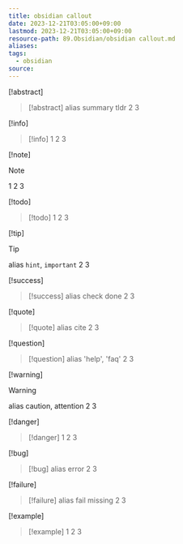 ```yaml
---
title: obsidian callout
date: 2023-12-21T03:05:00+09:00
lastmod: 2023-12-21T03:05:00+09:00
resource-path: 89.Obsidian/obsidian callout.md
aliases: 
tags:
  - obsidian
source:
---
```

[!abstract]
>[!abstract]
>alias summary tldr
>2
>3

[!info]
> [!info]
> 1
> 2
> 3

[!note]
>[!note]
>1
>2
>3

[!todo]
> [!todo]
> 1
> 2
> 3

[!tip]
>[!tip]
>alias `hint`, `important`
>2
>3

[!success]
>[!success]
>alias check done
>2
>3

[!quote]
>[!quote]
>alias cite
>2
>3

[!question]
> [!question]
> alias 'help', 'faq'
> 2
> 3

[!warning]
>[!warning]
>alias caution, attention
>2
>3

[!danger]
>[!danger]
>1
>2
>3

[!bug]
>[!bug]
>alias error
>2
>3

[!failure]
>[!failure]
>alias fail missing
>2
>3

[!example]
>[!example]
>1
>2
>3

